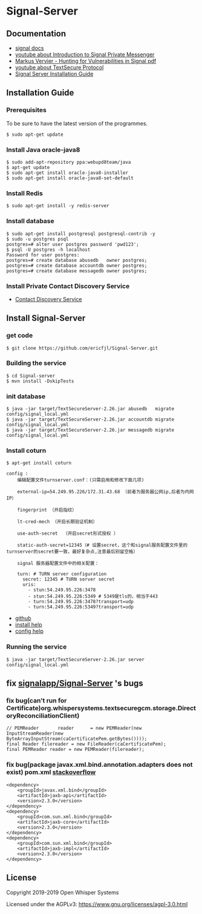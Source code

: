 # Signal-Server
## Documentation
- [signal docs](https://signal.org/docs)
- [youtube about Introduction to Signal Private Messenger](https://www.youtube.com/watch?v=46ozjP-R2-E)
- [Markus Vervier - Hunting for Vulnerabilities in Signal pdf](https://conference.hitb.org/hitbsecconf2017ams/materials/D2T1%20-%20Markus%20Vervier%20-%20Hunting%20for%20Vulnerabilities%20in%20Signal.pdf)
- [youtube about TextSecure Protocol](https://www.youtube.com/watch?v=7WnwSovjYMs)
- [Signal Server Installation Guide](https://gist.github.com/aqnouch/9a371af0614f4fe706a951c2b97651e7)

## Installation Guide

### Prerequisites
To be sure to have the latest version of the programmes.
`````
$ sudo apt-get update 
`````
### Install Java oracle-java8
    $ sudo add-apt-repository ppa:webupd8team/java
    $ apt-get update
    $ sudo apt-get install oracle-java8-installer
    $ sudo apt-get install oracle-java8-set-default

### Install Redis
	$ sudo apt-get install -y redis-server

### Install database
	$ sudo apt-get install postgresql postgresql-contrib -y
    $ sudo -u postgres psql
    postgres=# alter user postgres password 'pwd123';
    $ psql -U postgres -h localhost
    Password for user postgres: 
    postgres=# create database abusedb   owner postgres;
    postgres=# create database accountdb owner postgres;
    postgres=# create database messagedb owner postgres;

### Install Private Contact Discovery Service
- [Contact Discovery Service](https://github.com/ericfjl/ContactDiscoveryService)

## Install Signal-Server
### get code
    $ git clone https://github.com/ericfjl/Signal-Server.git
### Building the service
    $ cd Signal-server
    $ mvn install -DskipTests
### init database
    $ java -jar target/TextSecureServer-2.26.jar abusedb   migrate config/signal_local.yml
    $ java -jar target/TextSecureServer-2.26.jar accountdb migrate config/signal_local.yml
    $ java -jar target/TextSecureServer-2.26.jar messagedb migrate config/signal_local.yml

### Install coturn
    $ apt-get install coturn

    config :
        编辑配置文件turnserver.conf：(只需启用和修改下面几项)

        external-ip=54.249.95.226/172.31.43.68 （前者为服务器公网ip,后者为内网IP）

        fingerprint （开启指纹）

        lt-cred-mech （开启长期验证机制）

        use-auth-secret  （开启secret形式授权 ）

        static-auth-secret=12345（# 设置secret，这个和signal服务配置文件里的turnserver的secret要一致，最好复杂点,注意最后别留空格）

        signal 服务器配置文件中的相关配置：

        turn: # TURN server configuration
          secret: 12345 # TURN server secret
          uris: 
            - stun:54.249.95.226:3478
            - stun:54.249.95.226:5349 # 5349是tls的，相当于443
            - turn:54.249.95.226:3478?transport=udp
            - turn:54.249.95.226:5349?transport=udp
    
- [github](https://github.com/coturn/coturn)
- [install help](https://www.jianshu.com/p/49920993b0a7)
- [config help](https://blog.csdn.net/woshiwangbiao/article/details/85344357)

### Running the service
    $ java -jar target/TextSecureServer-2.26.jar server config/signal_local.yml

## fix [signalapp/Signal-Server](https://github.com/signalapp/Signal-Server) 's bugs 

### fix bug(can't run for Certificate)org.whispersystems.textsecuregcm.storage.DirectoryReconciliationClient)
`````
// PEMReader       reader      = new PEMReader(new InputStreamReader(new ByteArrayInputStream(caCertificatePem.getBytes())));
final Reader filereader = new FileReader(caCertificatePem);
final PEMReader reader = new PEMReader(filereader);
`````
 ### fix bug(package javax.xml.bind.annotation.adapters does not exist) pom.xml [stackoverflow](https://stackoverflow.com/questions/52502189/java-11-package-javax-xml-bind-does-not-exist)
`````
<dependency>
    <groupId>javax.xml.bind</groupId>
    <artifactId>jaxb-api</artifactId>
    <version>2.3.0</version>
</dependency>
<dependency>
    <groupId>com.sun.xml.bind</groupId>
    <artifactId>jaxb-core</artifactId>
    <version>2.3.0</version>
</dependency>
<dependency>
    <groupId>com.sun.xml.bind</groupId>
    <artifactId>jaxb-impl</artifactId>
    <version>2.3.0</version>
</dependency>
`````

License
---------------------

Copyright 2019-2019 Open Whisper Systems

Licensed under the AGPLv3: https://www.gnu.org/licenses/agpl-3.0.html
